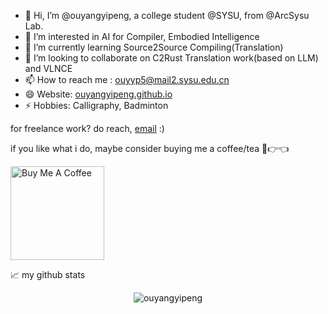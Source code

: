 - 👋 Hi, I’m @ouyangyipeng, a college student @SYSU, from @ArcSysu Lab.
- 👀 I’m interested in AI for Compiler, Embodied Intelligence
- 🌱 I’m currently learning Source2Source Compiling(Translation)
- 💞️ I’m looking to collaborate on C2Rust Translation work(based on LLM) and VLNCE
- 📫 How to reach me : ouyyp5@mail2.sysu.edu.cn
- 😄 Website: [ouyangyipeng.github.io](ouyangyipeng.github.io)
- ⚡ Hobbies: Calligraphy, Badminton

for freelance work? do reach, [email](mailto:owenweiyuan@gmail.com) :)

if you like what i do, maybe consider buying me a coffee/tea 🥺👉👈

<a href="https://buymeacoffee.com/fernandezowen" target="_blank"><img src="https://cdn.buymeacoffee.com/buttons/v2/default-red.png" alt="Buy Me A Coffee" width="150" ></a>

📈 my github stats

<p align="center"> <img src="https://github-readme-stats.vercel.app/api?username=ouyangyipeng&show_icons=true&theme=gotham" alt="ouyangyipeng" />
